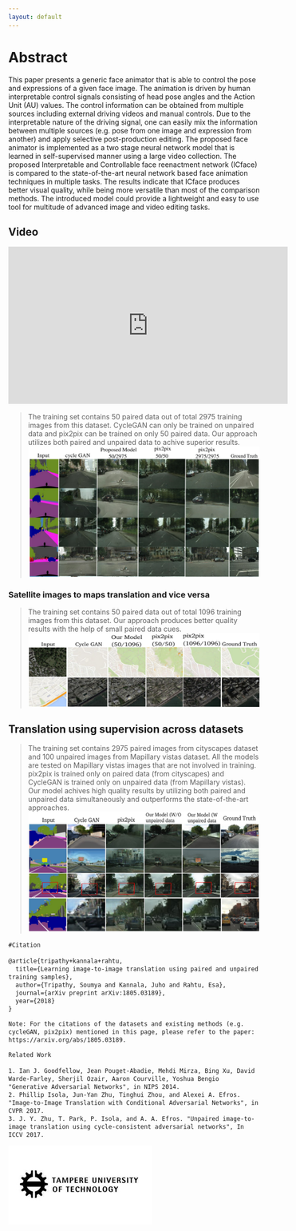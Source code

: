 ```yaml
---
layout: default
---
```

# Abstract
This paper presents a generic face animator that is
able to control the pose and expressions of a given face image.
The animation is driven by human interpretable control signals
consisting of head pose angles and the Action Unit (AU) values.
The control information can be obtained from multiple sources
including external driving videos and manual controls. Due to the
interpretable nature of the driving signal, one can easily mix the
information between multiple sources (e.g. pose from one image
and expression from another) and apply selective post-production
editing. The proposed face animator is implemented as a two
stage neural network model that is learned in self-supervised
manner using a large video collection. The proposed Interpretable
and Controllable face reenactment network (ICface) is compared
to the state-of-the-art neural network based face animation
techniques in multiple tasks. The results indicate that ICface
produces better visual quality, while being more versatile than
most of the comparison methods. The introduced model could
provide a lightweight and easy to use tool for multitude of
advanced image and video editing tasks.
## Video

<iframe width="560" height="315" src="https://www.youtube.com/embed/VhWrAjI6z0M" frameborder="0" allow="accelerometer; autoplay; encrypted-media; gyroscope; picture-in-picture" allowfullscreen></iframe>

> The training set contains 50 paired data out of total 2975 training images from this dataset.
> CycleGAN can only be trained on unpaired data and pix2pix can be trained on only 50 paired data.
> Our approach utilizes both paired and unpaired data to achive superior results.
![Bra](https://github.com/TUTvision/Learning-image-to-image-translation-using-paired-and-unpaired-training-samples/blob/master/com1.png?raw=true "Input Image")

### Satellite images to maps translation and vice versa
> The training set contains 50 paired data out of total 1096 training images from this dataset.
> Our approach produces better quality results with the help of small paired data cues.
![Bra](https://github.com/TUTvision/Learning-image-to-image-translation-using-paired-and-unpaired-training-samples/blob/master/comp2.png?raw=true "map Image")

## Translation using supervision across datasets
> The training set contains 2975 paired images from cityscapes dataset and 100 unpaired images from
Mapillary vistas dataset. All the models are tested on Mapillary vistas images that are
not involved in training.
> pix2pix is trained only on paired data (from cityscapes) and CycleGAN is trained only on unpaired data (from Mapillary vistas).
> Our model achives high quality results by utilizing both paired and unpaired data simultaneously and outperforms the state-of-the-art approaches.
![Bra](https://github.com/TUTvision/Learning-image-to-image-translation-using-paired-and-unpaired-training-samples/blob/master/comp3.png?raw=true "mapo Image")

```
#Citation 

@article{tripathy+kannala+rahtu,
  title={Learning image-to-image translation using paired and unpaired training samples},
  author={Tripathy, Soumya and Kannala, Juho and Rahtu, Esa},
  journal={arXiv preprint arXiv:1805.03189},
  year={2018}
}

```

```
Note: For the citations of the datasets and existing methods (e.g. cycleGAN, pix2pix) mentioned in this page, please refer to the paper: https://arxiv.org/abs/1805.03189. 
```
```
Related Work

1. Ian J. Goodfellow, Jean Pouget-Abadie, Mehdi Mirza, Bing Xu, David Warde-Farley, Sherjil Ozair, Aaron Courville, Yoshua Bengio "Generative Adversarial Networks", in NIPS 2014. 
2. Phillip Isola, Jun-Yan Zhu, Tinghui Zhou, and Alexei A. Efros. "Image-to-Image Translation with Conditional Adversarial Networks", in CVPR 2017.
3. J. Y. Zhu, T. Park, P. Isola, and A. A. Efros. "Unpaired image-to-image translation using cycle-consistent adversarial networks", In ICCV 2017.
```

![Octocat](https://github.com/TUTvision/Learning-image-to-image-translation-using-paired-and-unpaired-training-samples/blob/master/tut.jpeg?raw=true "tutImage")


